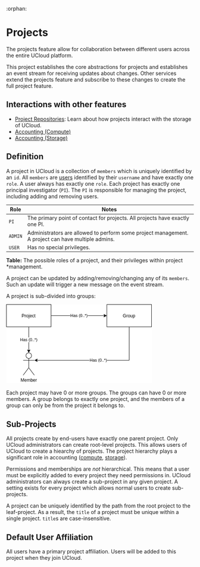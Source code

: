 :orphan:

# Projects

The projects feature allow for collaboration between different users across the entire UCloud platform.

This project establishes the core abstractions for projects and establishes an event stream for receiving updates about
changes. Other services extend the projects feature and subscribe to these changes to create the full project feature.

## Interactions with other features

- [Project Repositories](../project-repository-service/README.md): Learn about
  how projects interact with the storage of UCloud.
- [Accounting (Compute)](../accounting-compute-service/README.md)
- [Accounting (Storage)](../accounting-compute-service/README.md)

## Definition

A project in UCloud is a collection of `members` which is uniquely identified by an `id`. All `members` are 
[users](../auth-service) identified by their `username` and have exactly one `role`. A user always has exactly one
`role`. Each project has exactly one principal investigator (`PI`). The `PI` is responsible for managing the project,
including adding and removing users.

| Role           | Notes                                                                                              |
|----------------|----------------------------------------------------------------------------------------------------|
| `PI`           | The primary point of contact for projects. All projects have exactly one PI.                       |
| `ADMIN`        | Administrators are allowed to perform some project management. A project can have multiple admins. |
| `USER`         | Has no special privileges.                                                                         |

**Table:** The possible roles of a project, and their privileges within project
*management.

A project can be updated by adding/removing/changing any of its `members`. Such an update will trigger a new message
on the event stream.

A project is sub-divided into groups:

![](wiki/structure.png)

Each project may have 0 or more groups. The groups can have 0 or more members. A group belongs to exactly one project,
and the members of a group can only be from the project it belongs to.

## Sub-Projects

All projects create by end-users have exactly one parent project. Only UCloud administrators can create root-level
projects. This allows users of UCloud to create a hiearchy of projects. The project hierarchy plays a significant role
in accounting ([compute](../accounting-compute-service/README.md), [storage](../accounting-storage-service/README.md)).

Permissions and memberships are _not_ hierarchical. This means that a user must be explicitly added to every project
they need permissions in. UCloud administrators can always create a sub-project in any given project. A setting exists
for every project which allows normal users to create sub-projects.

A project can be uniquely identified by the path from the root project to the leaf-project. As a result, the `title` of
a project must be unique within a single project. `title`s are case-insensitive.

## Default User Affiliation

All users have a primary project affiliation. Users will be added to this project when they join UCloud.
